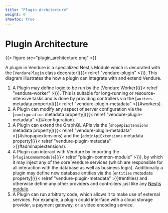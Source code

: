```yaml
---
title: "Plugin Architecture"
weight: 0
showtoc: true
---
```

 
# Plugin Architecture

{{< figure src="plugin_architecture.png" >}}

A plugin in Vendure is a specialized Nestjs Module which is decorated with the [`VendurePlugin` class decorator]({{< relref "vendure-plugin" >}}). This diagram illustrates the how a plugin can integrate with and extend Vendure.
 
1. A Plugin may define logic to be run by the [Vendure Worker]({{< relref "vendure-worker" >}}). This is suitable for long-running or resource-intensive tasks and is done by providing controllers via the [`workers` metadata property]({{< relref "vendure-plugin-metadata" >}}#workers).
2. A Plugin can modify any aspect of server configuration via the [`configuration` metadata property]({{< relref "vendure-plugin-metadata" >}}#configuration).
3. A Plugin can extend the GraphQL APIs via the [`shopApiExtensions` metadata property]({{< relref "vendure-plugin-metadata" >}}#shopapiextensions) and the [`adminApiExtensions` metadata property]({{< relref "vendure-plugin-metadata" >}}#adminapiextensions).
4. A Plugin can interact with Vendure by importing the [`PluginCommonModule`]({{< relref "plugin-common-module" >}}), by which it may inject any of the core Vendure services (which are responsible for all interaction with the database as well as business logic). Additionally a plugin may define new database entities via the [`entities` metadata property]({{< relref "vendure-plugin-metadata" >}}#entities) and otherwise define any other providers and controllers just like any [Nestjs module](https://docs.nestjs.com/modules).
5. A Plugin can run arbitrary code, which allows it to make use of external services. For example, a plugin could interface with a cloud storage provider, a payment gateway, or a video encoding service.
